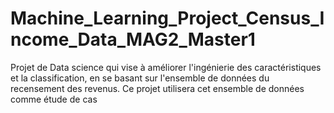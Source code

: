 # Machine_Learning_Project_Census_Income_Data_MAG2_Master1
Projet de Data science qui vise à améliorer l'ingénierie des caractéristiques et la classification, en se basant sur l'ensemble de données du recensement des revenus. Ce projet utilisera cet ensemble de données comme étude de cas
